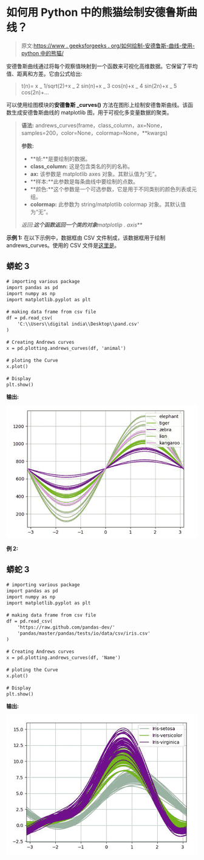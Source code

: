 # 如何用 Python 中的熊猫绘制安德鲁斯曲线？

> 原文:[https://www . geeksforgeeks . org/如何绘制-安德鲁斯-曲线-使用-python 中的熊猫/](https://www.geeksforgeeks.org/how-to-plot-andrews-curves-using-pandas-in-python/)

安德鲁斯曲线通过将每个观察值映射到一个函数来可视化高维数据。它保留了平均值、距离和方差。它由公式给出:

> t(n)= x _ 1/sqrt(2)+x _ 2 sin(n)+x _ 3 cos(n)+x _ 4 sin(2n)+x _ 5 cos(2n)+…

可以使用绘图模块的**安德鲁斯 _curves()** 方法在图形上绘制安德鲁斯曲线。该函数生成安德鲁斯曲线的 matplotlib 图，用于可视化多变量数据的聚类。

> **语法:** andrews_curves(frame，class_column，ax=None，samples=200，color=None，colormap=None，**kwargs)
> 
> **参数:**
> 
> *   **帧:**是要绘制的数据。
> *   **class_column:** 这是包含类名的列的名称。
> *   **ax:** 该参数是 matplotlib axes 对象。其默认值为“无”。
> *   **样本:**此参数是每条曲线中要绘制的点数。
> *   **颜色:**这个参数是一个可选参数，它是用于不同类别的颜色列表或元组。
> *   **colormap:** 此参数为 string/matplotlib colormap 对象。其默认值为“无”。
> 
> **返回:**这个函数返回一个类的对象***matplotlip . axis***

**示例 1:** 在以下示例中，数据框由 CSV 文件制成，该数据框用于绘制 andrews_curves。使用的 CSV 文件是[这里是](https://drive.google.com/file/d/1SbeM42PKEv0lsaypGISWOfdT46SzaLSO/view?usp=sharing)。

## 蟒蛇 3

```
# importing various package
import pandas as pd
import numpy as np
import matplotlib.pyplot as plt

# making data frame from csv file
df = pd.read_csv(
    'C:\\Users\\digital india\\Desktop\\pand.csv'
)

# Creating Andrews curves
x = pd.plotting.andrews_curves(df, 'animal')

# ploting the Curve
x.plot()

# Display
plt.show()
```

**输出:**

![](img/7fb72e5e1f89a8553a226c52f4141561.png)

**例 2:**

## 蟒蛇 3

```
# importing various package
import pandas as pd
import numpy as np
import matplotlib.pyplot as plt

# making data frame from csv file
df = pd.read_csv(
    'https://raw.github.com/pandas-dev/'
    'pandas/master/pandas/tests/io/data/csv/iris.csv'
)

# Creating Andrews curves
x = pd.plotting.andrews_curves(df, 'Name')

# ploting the Curve
x.plot()

# Display
plt.show()
```

**输出:**

![](img/92e383cf62dd836039c0fba3f7d6d2f8.png)
